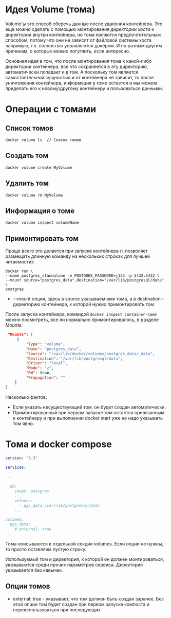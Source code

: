 # Идея Volume (тома)

Volume'ы это способ сберечь данные после удаления контейнера. Это еще можно сделать с помощью монтирования *директории хоста* к директории внутри контейнера, но тома являются предпочтительным способом, потому что они не зависят от файловой системы хоста напрямую, т.к. полностью управляются докером. И по разным другим причинам, о которых можно погуглить, если интересно.

Основная идея в том, что после монтирования тома к какой-либо директории контейнера, все что сохраняется в эту директорию, автоматически попадает и в том. А поскольку том является самостоятельной сущностью и от контейнера не зависит, то после уничтожения контейнера, информация в томе остается и мы можем приделать его к новому\другому контейнеру и пользоваться данными.

# Операции с томами

## Список томов

```
docker volume ls  // Список томов
```

## Создать том

```
docker volume create MyVolume
```

## Удалить том

```
docker volume rm MyVolume
```

## Информация о томе

```
docker volume inspect volumeName
```

## Примонтировать том

Проще всего это делается при запуске контейнера (`\` позволяет размещать длинную команду на нескольких строках для лучшей читаемости):

```
docker run \
--name postgres_standalone -e POSTGRES_PASSWORD=j123 -p 5432:5432 \
--mount source="postgres_data",destination="/var/lib/postgresql/data" \
postgres
```

* --mount опция, здесь в source указываем имя тома, а в destination - директорию контейнера, к которой нужно примонтировать том

После запуска контейнера, командой `docker inspect container-name` можно посмотреть, все ли нормально примонтировалось, в разделе *Mounts*:

```json
 "Mounts": [
     {
         "Type": "volume",
         "Name": "postgres_data",
         "Source": "/var/lib/docker/volumes/postgres_data/_data",
         "Destination": "/var/lib/postgresql/data",
         "Driver": "local",
         "Mode": "z",
         "RW": true,
         "Propagation": ""
    }
]
```

Несколько фактов:

* Если указать несуществующий том, он будет создан автоматически.
* Примонтированный при первом запуске том остается привязанным к контейнеру и при выполнении docker start уже не надо указывать том явно.

# Тома и docker compose

```yaml
version: "3.3"

services:
  
...
        
  db:
    image: postgres
    ...
    volumes:
      - pgs_data:/var/lib/postgresql/data
    ...

volumes:
  pgs_data:
    # external: true
...

```

Тома описываются в отдельной секции volumes. Если опции не нужны, то просто оставляем пустую строку.

Используемый том и директория, к которой он должен монтироваться, указываются среди прочих параметров сервиса. Директория указывается без кавычек.

## Опции томов

* external: true - указывает, что том должен быть создан заранее. Без этой опции том будет создан при первом запуске компоста и переиспользоваться при последующих



